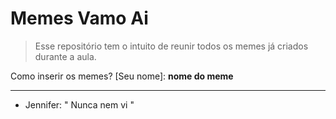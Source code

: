 # Memes Vamo Ai

> Esse repositório tem o intuito de reunir todos os memes já criados durante a aula.

Como inserir os memes?
[Seu nome]: **nome do meme**

---

- Jennifer: " Nunca nem vi "